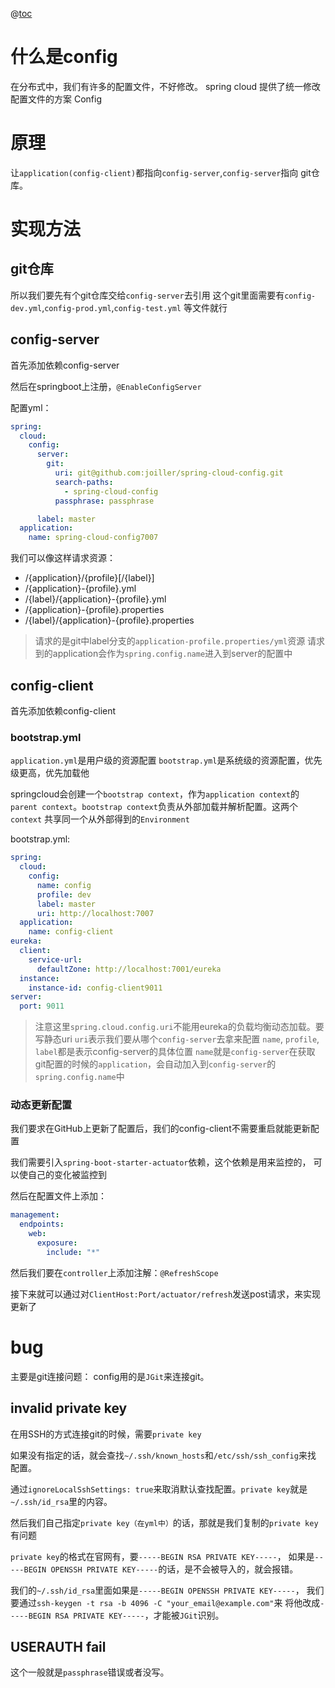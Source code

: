@[toc](Config)
# 什么是config
在分布式中，我们有许多的配置文件，不好修改。
spring cloud 提供了统一修改 配置文件的方案 Config

# 原理

让`application(config-client)`都指向`config-server`,`config-server`指向
git仓库。

# 实现方法
## git仓库
所以我们要先有个git仓库交给`config-server`去引用
这个git里面需要有`config-dev.yml`,`config-prod.yml`,`config-test.yml`
等文件就行

## config-server
首先添加依赖config-server

然后在springboot上注册，`@EnableConfigServer`

配置yml：

```yaml
spring:
  cloud:
    config:
      server:
        git:
          uri: git@github.com:joiller/spring-cloud-config.git
          search-paths:
            - spring-cloud-config
          passphrase: passphrase

      label: master
  application:
    name: spring-cloud-config7007
```

 我们可以像这样请求资源：
  - /{application}/{profile}[/{label}]
  - /{application}-{profile}.yml
  - /{label}/{application}-{profile}.yml
  - /{application}-{profile}.properties
  - /{label}/{application}-{profile}.properties
> 请求的是git中label分支的`application-profile.properties/yml`资源
> 请求到的application会作为`spring.config.name`进入到server的配置中


## config-client
首先添加依赖config-client

### bootstrap.yml
`application.yml`是用户级的资源配置
`bootstrap.yml`是系统级的资源配置，优先级更高，优先加载他

springcloud会创建一个`bootstrap context`，作为`application context`的
`parent context`。`bootstrap context`负责从外部加载并解析配置。这两个`context`
共享同一个从外部得到的`Environment`

bootstrap.yml:
```yaml
spring:
  cloud:
    config:
      name: config
      profile: dev
      label: master
      uri: http://localhost:7007
  application:
    name: config-client
eureka:
  client:
    service-url:
      defaultZone: http://localhost:7001/eureka
  instance:
    instance-id: config-client9011
server:
  port: 9011
```
> 注意这里`spring.cloud.config.uri`不能用eureka的负载均衡动态加载。要写静态uri
> `uri`表示我们要从哪个`config-server`去拿来配置
> `name`, `profile`, `label`都是表示config-server的具体位置
>  `name`就是`config-server`在获取git配置的时候的`application`，会自动加入到`config-server`的`spring.config.name`中

### 动态更新配置
我们要求在GitHub上更新了配置后，我们的config-client不需要重启就能更新配置

我们需要引入`spring-boot-starter-actuator`依赖，这个依赖是用来监控的，
可以使自己的变化被监控到

然后在配置文件上添加：
```yaml
management:
  endpoints:
    web:
      exposure:
        include: "*"
```

然后我们要在`controller`上添加注解：`@RefreshScope`

接下来就可以通过对`ClientHost:Port/actuator/refresh`发送post请求，来实现更新了

# bug
主要是git连接问题：
config用的是`JGit`来连接git。
## invalid private key
在用SSH的方式连接git的时候，需要`private key`

如果没有指定的话，就会查找`~/.ssh/known_hosts`和`/etc/ssh/ssh_config`来找
配置。

通过`ignoreLocalSshSettings: true`来取消默认查找配置。`private key`就是
`~/.ssh/id_rsa`里的内容。

然后我们自己指定`private key（在yml中）`的话，那就是我们复制的`private key`有问题

`private key`的格式在官网有，要`-----BEGIN RSA PRIVATE KEY-----`， 
如果是`-----BEGIN OPENSSH PRIVATE KEY-----`的话，是不会被导入的，就会报错。

我们的`~/.ssh/id_rsa`里面如果是`-----BEGIN OPENSSH PRIVATE KEY-----`，
我们要通过`ssh-keygen -t rsa -b 4096 -C "your_email@example.com"`来
将他改成`-----BEGIN RSA PRIVATE KEY-----`，才能被`JGit`识别。

## USERAUTH fail
这个一般就是`passphrase`错误或者没写。